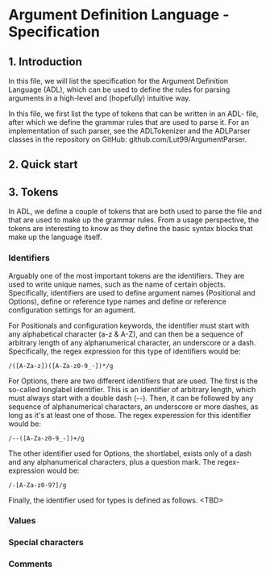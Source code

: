 # Argument Definition Language - Specification

## 1. Introduction
In this file, we will list the specification for the Argument Definition
Language (ADL), which can be used to define the rules for parsing arguments in
a high-level and (hopefully) intuitive way.

In this file, we first list the type of tokens that can be written in an ADL-
file, after which we define the grammar rules that are used to parse it. For an
implementation of such parser, see the ADLTokenizer and the ADLParser classes
in the repository on GitHub: github.com/Lut99/ArgumentParser.

## 2. Quick start


## 3. Tokens
In ADL, we define a couple of tokens that are both used to parse the file and
that are used to make up the grammar rules. From a usage perspective, the
tokens are interesting to know as they define the basic syntax blocks that make
up the language itself.

### Identifiers
Arguably one of the most important tokens are the identifiers. They are used to write unique names, such as the name of certain objects. Specifically, identifiers are used to define argument names (Positional and Options), define or reference type names and define or reference configuration settings for an agument.

For Positionals and configuration keywords, the identifier must start with any alphabetical character (a-z & A-Z), and can then be a sequence of arbitrary length of any alphanumerical character, an underscore or a dash. Specifically, the regex expression for this type of identifiers would be:
```
/([A-Za-z])([A-Za-z0-9_-])*/g
```

For Options, there are two different identifiers that are used. The first is the so-called longlabel identifier. This is an identifier of arbitrary length, which must always start with a double dash (--). Then, it can be followed by any sequence of alphanumerical characters, an underscore or more dashes, as long as it's at least one of those. The regex experession for this identifier would be:
```
/--([A-Za-z0-9_-])+/g
```

The other identifier used for Options, the shortlabel, exists only of a dash and any alphanumerical characters, plus a question mark. The regex-expression would be:
```
/-[A-Za-z0-9?]/g
```

Finally, the identifier used for types is defined as follows. \<TBD\>

### Values

### Special characters

### Comments
